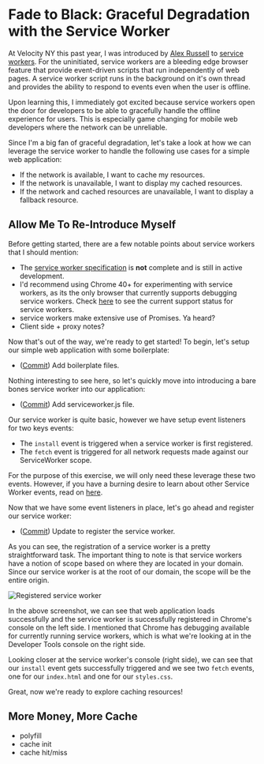# Fade to Black: Graceful Degradation with the Service Worker

At Velocity NY this past year, I was introduced by [Alex Russell][2] to
[service workers][1]. For the uninitiated, service workers are a bleeding edge
browser feature that provide event-driven scripts that run independently of web
pages. A service worker script runs in the background on it's own thread
and provides the ability to respond to events even when the user is offline.

Upon learning this, I immediately got excited because service workers open the
door for developers to be able to gracefully handle the offline experience for
users. This is especially game changing for mobile web developers where the
network can be unreliable.

Since I'm a big fan of graceful degradation, let's take a look at how we can
leverage the service worker to handle the following use cases for a simple
web application:

- If the network is available, I want to cache my resources.
- If the network is unavailable, I want to display my cached resources.
- If the network and cached resources are unavailable, I want to display a
  fallback resource.

## Allow Me To Re-Introduce Myself

Before getting started, there are a few notable points about service workers
that I should mention:

- The [service worker specification][7] is **not** complete and is still in
  active development.
- I'd recommend using Chrome 40+ for experimenting with service workers, as its
  the only browser that currently supports debugging service workers. Check
  [here][8] to see the current support status for service workers.
- service workers make extensive use of Promises. Ya heard?
- Client side + proxy notes?

Now that's out of the way, we're ready to get started! To begin, let's setup our
simple web application with some boilerplate:

- ([Commit][100]) Add boilerplate files.

Nothing interesting to see here, so let's quickly move into introducing a
bare bones service worker into our application:

- ([Commit][101]) Add serviceworker.js file.

Our service worker is quite basic, however we have setup event listeners for
two keys events:

- The `install` event is triggered when a service worker is first registered.
- The `fetch` event is triggered for all network requests made against our
  ServiceWorker scope.

For the purpose of this exercise, we will only need these leverage these two
events. However, if you have a burning desire to learn about other Service
Worker events, read on [here][13].

Now that we have some event listeners in place, let's go ahead and register our
service worker:

- ([Commit][102]) Update to register the service worker.

As you can see, the registration of a service worker is a pretty straightforward
task. The important thing to note is that service workers have a notion of scope
based on where they are located in your domain. Since our service worker is at
the root of our domain, the scope will be the entire origin.

![Registered service worker](https://raw.githubusercontent.com/danriti/moleskine/master/serviceworker-intro/images/03.png)

In the above screenshot, we can see that web application loads successfully and
the service worker is successfully registered in Chrome's console on the
left side. I mentioned that Chrome has debugging available for currently
running service workers, which is what we're looking at in the Developer Tools
console on the right side.

Looking closer at the service worker's console (right side), we can see that
our `install` event gets successfully triggered and we see two `fetch` events,
one for our `index.html` and one for our `styles.css`.

Great, now we're ready to explore caching resources!

## More Money, More Cache

- polyfill
- cache init
- cache hit/miss


[1]: http://velocityconf.com/velocityny2014/public/schedule/detail/35821
[2]: https://twitter.com/slightlylate
[3]: https://slightlyoff.github.io/ServiceWorker/spec/service_worker/index.html
[4]: http://www.html5rocks.com/en/tutorials/service-worker/introduction/
[5]: https://github.com/GoogleChrome/samples/tree/gh-pages/service-worker
[6]: https://github.com/slightlyoff/ServiceWorker/blob/master/explainer.md
[7]: https://github.com/slightlyoff/ServiceWorker
[8]: https://jakearchibald.github.io/isserviceworkerready/
[9]: https://github.com/w3c-webmob/ServiceWorkersDemos
[13]: https://slightlyoff.github.io/ServiceWorker/spec/service_worker/index.html#execution-context-events

[100]: https://github.com/danriti/fade-to-black/commit/3b58eba256c9b934b10197cbd75590cd2dcc2965
[101]: https://github.com/danriti/fade-to-black/commit/fc62151178da550bfcd0032cbe10449c9e8b20dd
[102]: https://github.com/danriti/fade-to-black/commit/992b80a7b4f383e50173f7f70298f52cd7f8f5e1
